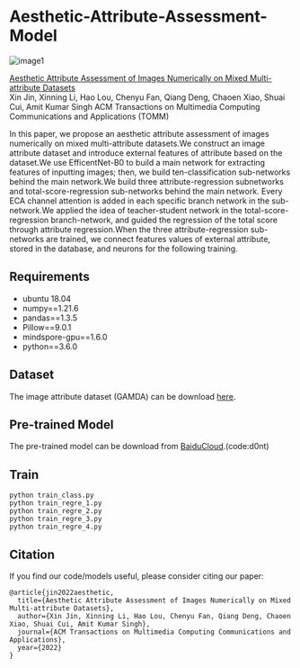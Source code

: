 # Aesthetic-Attribute-Assessment-Model

![image1](https://user-images.githubusercontent.com/22883072/195801257-4958f852-3b50-43d5-97f0-67d6770a2ea6.jpg)

[Aesthetic Attribute Assessment of Images Numerically on Mixed Multi-attribute Datasets](https://arxiv.org/abs/2207.01806v1)  
Xin Jin, Xinning Li, Hao Lou, Chenyu Fan, Qiang Deng, Chaoen Xiao, Shuai Cui, Amit Kumar Singh
ACM Transactions on Multimedia Computing Communications and Applications (TOMM)

In this paper, we propose an aesthetic attribute assessment of images numerically on mixed multi-attribute datasets.We construct an image attribute dataset and introduce external features of attribute based on the dataset.We use EfficentNet-B0 to build a main network for extracting features of inputting images; then, we build ten-classification sub-networks behind the main network.We build three attribute-regression subnetworks and total-score-regression sub-networks behind the main network. Every ECA channel attention is added in each specific branch network in the sub-network.We applied the idea of teacher-student network in the total-score-regression branch-network, and guided the regression of the total score through attribute regression.When the three attribute-regression sub-networks are trained, we connect features values of external attribute, stored in the database, and neurons for the following training.


## Requirements
* ubuntu 18.04
* numpy==1.21.6
* pandas==1.3.5
* Pillow==9.0.1
* mindspore-gpu==1.6.0
* python==3.6.0


## Dataset 
The image attribute dataset (GAMDA) can be download [here](https://github.com/BestiVictory/AMD-A).

## Pre-trained Model
The pre-trained model can be download from [BaiduCloud](https://pan.baidu.com/s/1wVHrhd8qFR56paay_roV9g).(code:d0nt)

## Train 
```
python train_class.py
python train_regre_1.py
python train_regre_2.py
python train_regre_3.py
python train_regre_4.py
```

## Citation
If you find our code/models useful, please consider citing our paper: 
```
@article{jin2022aesthetic,
  title={Aesthetic Attribute Assessment of Images Numerically on Mixed Multi-attribute Datasets},
  author={Xin Jin, Xinning Li, Hao Lou, Chenyu Fan, Qiang Deng, Chaoen Xiao, Shuai Cui, Amit Kumar Singh},
  journal={ACM Transactions on Multimedia Computing Communications and Applications},
  year={2022}
}
```
